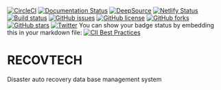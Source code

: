 [![CircleCI](https://circleci.com/gh/KOSASIH/RECOVTECH/tree/main.svg?style=svg)](https://circleci.com/gh/KOSASIH/RECOVTECH/tree/main)
[![Documentation Status](https://readthedocs.org/projects/recovtech/badge/?version=latest)](https://recovtech.readthedocs.io/en/latest/?badge=latest)
[![DeepSource](https://deepsource.io/gh/KOSASIH/RECOVTECH.svg/?label=active+issues&show_trend=true&token=6gRqNZAfFzMH-aUJ0aBuzX_k)](https://deepsource.io/gh/KOSASIH/RECOVTECH/?ref=repository-badge)
[![Netlify Status](https://api.netlify.com/api/v1/badges/dc4bc29f-4eb8-4c69-a432-4bffdaafa192/deploy-status)](https://app.netlify.com/sites/recovtech/deploys)
[![Build status](https://ci.appveyor.com/api/projects/status/hrfdv3boa5ynodwb?svg=true)](https://ci.appveyor.com/project/KOSASIH/recovtech)
[![GitHub issues](https://img.shields.io/github/issues/KOSASIH/RECOVTECH)](https://github.com/KOSASIH/RECOVTECH/issues)
[![GitHub license](https://img.shields.io/github/license/KOSASIH/RECOVTECH?style=plastic)](https://github.com/KOSASIH/RECOVTECH/blob/main/LICENSE)
[![GitHub forks](https://img.shields.io/github/forks/KOSASIH/RECOVTECH)](https://github.com/KOSASIH/RECOVTECH/network)
[![GitHub stars](https://img.shields.io/github/stars/KOSASIH/RECOVTECH)](https://github.com/KOSASIH/RECOVTECH/stargazers)
[![Twitter](https://img.shields.io/twitter/url?style=social&url=https%3A%2F%2Fmobile.twitter.com%2FKosasihg88G)](https://twitter.com/intent/tweet?text=Wow:&url=https%3A%2F%2Fmobile.twitter.com%2FKosasihg88G)
You can show your badge status by embedding this in your markdown file:
[![CII Best Practices](https://bestpractices.coreinfrastructure.org/projects/5479/badge)](https://bestpractices.coreinfrastructure.org/projects/5479)

# RECOVTECH
Disaster auto recovery data base management system
